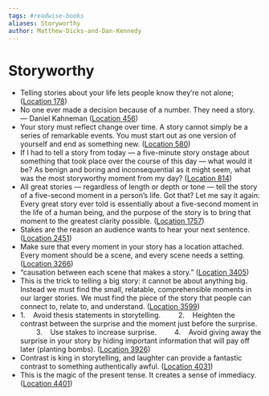 ```yaml
---
tags: #readwise-books
aliases: Storyworthy
author: Matthew-Dicks-and-Dan-Kennedy
---
```

# Storyworthy

- Telling stories about your life lets people know they’re not alone; ([Location 178](https://readwise.io/to_kindle?action=open&asin=B07CV2PFYJ&location=178))
- No one ever made a decision because of a number. They need a story. — Daniel Kahneman ([Location 456](https://readwise.io/to_kindle?action=open&asin=B07CV2PFYJ&location=456))
- Your story must reflect change over time. A story cannot simply be a series of remarkable events. You must start out as one version of yourself and end as something new. ([Location 580](https://readwise.io/to_kindle?action=open&asin=B07CV2PFYJ&location=580))
- If I had to tell a story from today — a five-minute story onstage about something that took place over the course of this day — what would it be? As benign and boring and inconsequential as it might seem, what was the most storyworthy moment from my day? ([Location 814](https://readwise.io/to_kindle?action=open&asin=B07CV2PFYJ&location=814))
- All great stories — regardless of length or depth or tone — tell the story of a five-second moment in a person’s life. Got that? Let me say it again: Every great story ever told is essentially about a five-second moment in the life of a human being, and the purpose of the story is to bring that moment to the greatest clarity possible. ([Location 1757](https://readwise.io/to_kindle?action=open&asin=B07CV2PFYJ&location=1757))
- Stakes are the reason an audience wants to hear your next sentence. ([Location 2451](https://readwise.io/to_kindle?action=open&asin=B07CV2PFYJ&location=2451))
- Make sure that every moment in your story has a location attached. Every moment should be a scene, and every scene needs a setting. ([Location 3266](https://readwise.io/to_kindle?action=open&asin=B07CV2PFYJ&location=3266))
- “causation between each scene that makes a story.” ([Location 3405](https://readwise.io/to_kindle?action=open&asin=B07CV2PFYJ&location=3405))
- This is the trick to telling a big story: it cannot be about anything big. Instead we must find the small, relatable, comprehensible moments in our larger stories. We must find the piece of the story that people can connect to, relate to, and understand. ([Location 3599](https://readwise.io/to_kindle?action=open&asin=B07CV2PFYJ&location=3599))
- 1.    Avoid thesis statements in storytelling.         2.    Heighten the contrast between the surprise and the moment just before the surprise.         3.    Use stakes to increase surprise.         4.    Avoid giving away the surprise in your story by hiding important information that will pay off later (planting bombs). ([Location 3926](https://readwise.io/to_kindle?action=open&asin=B07CV2PFYJ&location=3926))
- Contrast is king in storytelling, and laughter can provide a fantastic contrast to something authentically awful. ([Location 4031](https://readwise.io/to_kindle?action=open&asin=B07CV2PFYJ&location=4031))
- This is the magic of the present tense. It creates a sense of immediacy. ([Location 4401](https://readwise.io/to_kindle?action=open&asin=B07CV2PFYJ&location=4401))
